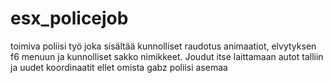 # esx_policejob
toimiva poliisi työ joka sisältää kunnolliset raudotus animaatiot, elvytyksen f6 menuun ja kunnolliset sakko nimikkeet. Joudut itse laittamaan autot talliin ja uudet koordinaatit ellet omista gabz poliisi asemaa
